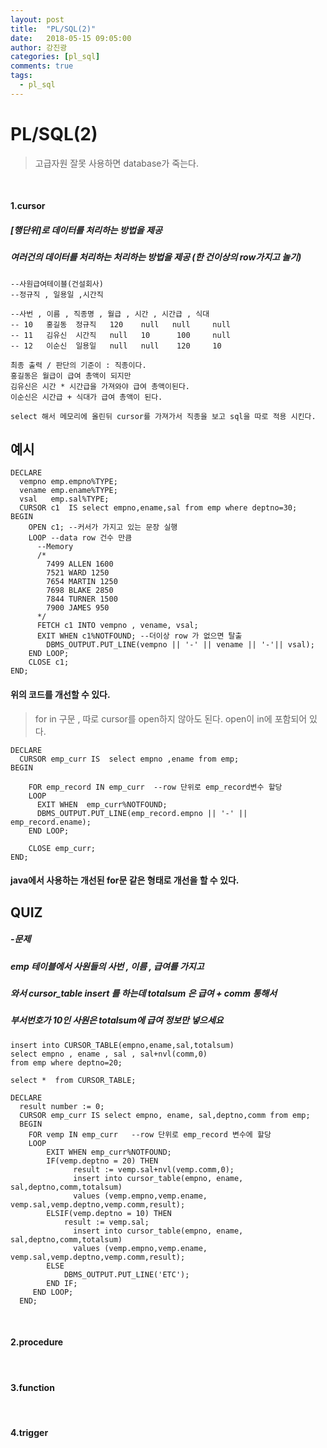 ```yaml
---
layout: post
title:  "PL/SQL(2)"
date:   2018-05-15 09:05:00
author: 강진광
categories: [pl_sql]
comments: true
tags:
  - pl_sql
---
```

# PL/SQL(2)
>고급자원 잘못 사용하면 database가 죽는다.

<br>

#### 1.cursor
##### [행단위]로 데이터를 처리하는 방법을 제공
##### 여러건의 데이터를 처리하는 처리하는 방법을 제공 (한 건이상의  row가지고 놀기)

```dark
--사원급여테이블(건설회사)
--정규직 , 일용일 ,시간직 

--사번 , 이름 , 직종명 , 월급 , 시간 , 시간급 , 식대
-- 10   홍길동  정규직   120    null   null     null
-- 11   김유신  시간직   null   10      100     null
-- 12   이순신  일용일   null   null    120     10

최종 출력 / 판단의 기준이 : 직종이다. 
홍길동은 월급이 급여 총액이 되지만
김유신은 시간 * 시간급을 가져와야 급여 총액이된다.
이순신은 시간급 + 식대가 급여 총액이 된다. 

select 해서 메모리에 올린뒤 cursor를 가져가서 직종을 보고 sql을 따로 적용 시킨다.
```

## 예시
```dark
DECLARE
  vempno emp.empno%TYPE;
  vename emp.ename%TYPE;
  vsal   emp.sal%TYPE;
  CURSOR c1  IS select empno,ename,sal from emp where deptno=30;
BEGIN
    OPEN c1; --커서가 가지고 있는 문장 실행
    LOOP --data row 건수 만큼 
      --Memory
      /*
        7499 ALLEN 1600
        7521 WARD 1250
        7654 MARTIN 1250
        7698 BLAKE 2850
        7844 TURNER 1500
        7900 JAMES 950
      */
      FETCH c1 INTO vempno , vename, vsal;
      EXIT WHEN c1%NOTFOUND; --더이상 row 가 없으면 탈출
        DBMS_OUTPUT.PUT_LINE(vempno || '-' || vename || '-'|| vsal);
    END LOOP;
    CLOSE c1;
END;
```
#### 위의 코드를 개선할 수 있다.

>for in 구문 , 따로 cursor를 open하지 않아도 된다. open이 in에 포함되어 있다.
```dark
DECLARE
  CURSOR emp_curr IS  select empno ,ename from emp;
BEGIN
   
    FOR emp_record IN emp_curr  --row 단위로 emp_record변수 할당
    LOOP
      EXIT WHEN  emp_curr%NOTFOUND;
      DBMS_OUTPUT.PUT_LINE(emp_record.empno || '-' || emp_record.ename);
    END LOOP;
   
    CLOSE emp_curr;
END;
```
#### java에서 사용하는 개선된 for문 같은 형태로 개선을 할 수 있다.

## QUIZ
##### -문제
##### emp 테이블에서  사원들의  사번 , 이름 , 급여를 가지고
##### 와서 cursor_table insert 를 하는데 totalsum 은 급여 + comm 통해서
##### 부서번호가 10인 사원은 totalsum에 급여 정보만 넣으세요

```dark
insert into CURSOR_TABLE(empno,ename,sal,totalsum)
select empno , ename , sal , sal+nvl(comm,0)
from emp where deptno=20;

select *  from CURSOR_TABLE;

DECLARE
  result number := 0;
  CURSOR emp_curr IS select empno, ename, sal,deptno,comm from emp;
  BEGIN
    FOR vemp IN emp_curr   --row 단위로 emp_record 변수에 할당
    LOOP
        EXIT WHEN emp_curr%NOTFOUND;
        IF(vemp.deptno = 20) THEN 
              result := vemp.sal+nvl(vemp.comm,0);
              insert into cursor_table(empno, ename, sal,deptno,comm,totalsum) 
              values (vemp.empno,vemp.ename, vemp.sal,vemp.deptno,vemp.comm,result);
        ELSIF(vemp.deptno = 10) THEN 
            result := vemp.sal;
              insert into cursor_table(empno, ename, sal,deptno,comm,totalsum) 
              values (vemp.empno,vemp.ename, vemp.sal,vemp.deptno,vemp.comm,result);
        ELSE
            DBMS_OUTPUT.PUT_LINE('ETC');
        END IF;
     END LOOP;   
  END;
```

<br>

#### 2.procedure

<br>

#### 3.function

<br>

#### 4.trigger

